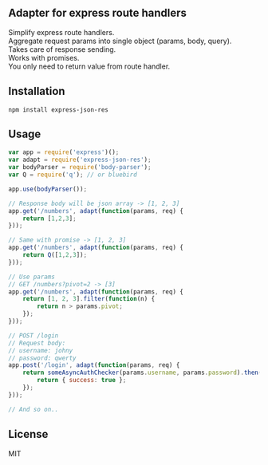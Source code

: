 ## Adapter for express route handlers

Simplify express route handlers.  
Aggregate request params into single object (params, body, query).   
Takes care of response sending.   
Works with promises.   
You only need to return value from route handler.

## Installation

```
npm install express-json-res
```

## Usage

```javascript
var app = require('express')();
var adapt = require('express-json-res');
var bodyParser = require('body-parser');
var Q = require('q'); // or bluebird

app.use(bodyParser());

// Response body will be json array -> [1, 2, 3]
app.get('/numbers', adapt(function(params, req) {
	return [1,2,3];
}));

// Same with promise -> [1, 2, 3]
app.get('/numbers', adapt(function(params, req) {
	return Q([1,2,3]);
}));

// Use params
// GET /numbers?pivot=2 -> [3]
app.get('/numbers', adapt(function(params, req) {
	return [1, 2, 3].filter(function(n) {
		return n > params.pivot;
	});
}));

// POST /login
// Request body:
// username: johny
// password: qwerty
app.post('/login', adapt(function(params, req) {
	return someAsyncAuthChecker(params.username, params.password).then(function() {
		return { success: true };
	});
}));

// And so on..
```

## License
MIT
